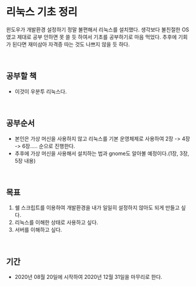 # 리눅스 기초 정리

윈도우가 개발환경 설정하기 정말 불편해서 리눅스를 설치했다. 생각보다 불친절한 OS였고 제대로 공부 안하면 못 쓸 듯 하여서 기초를 공부하기로 마음 먹었다. 추후에 기회가 된다면 재미삼아 자격증 따는 것도 나쁘지 않을 듯 하다.

<br>



## 공부할 책

* 이것이 우분투 리눅스다.

<br>



## 공부순서

* 본인은 가상 머신을 사용하지 않고 리눅스를 기본 운영체제로 사용하여 2장 -> 4장 -> 6장..... 순으로 진행한다.
* 추후에 가상 머신을 사용해서 설치하는 법과 gnome도 알아볼 예정이다.(1장, 3장, 5장 내용)

<br>



## 목표

1. 쉘 스크립트를 이용하여 개발환경을 내가 일일히 설정하지 않아도 되게 만들고 싶다.
2. 리눅스를 이해한 상태로 사용하고 싶다.
3. 서버를 이해하고 싶다.

<br>



## 기간

* 2020년 08월 20일에 시작하여 2020년 12월 31일을 마무리로 한다.